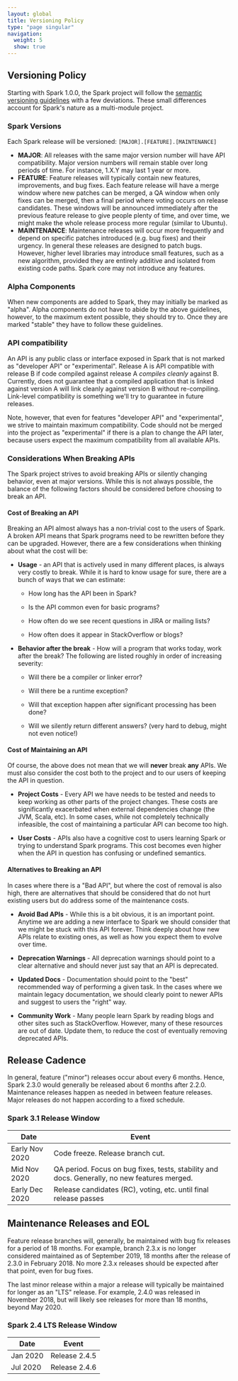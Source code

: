 ```yaml
---
layout: global
title: Versioning Policy
type: "page singular"
navigation:
  weight: 5
  show: true
---
```


<h2>Versioning Policy</h2>

Starting with Spark 1.0.0, the Spark project will follow the 
<a href="http://semver.org/">semantic versioning guidelines</a> with a few deviations. 
These small differences account for Spark's nature as a multi-module project.

<h3>Spark Versions</h3>

Each Spark release will be versioned: `[MAJOR].[FEATURE].[MAINTENANCE]`

- **MAJOR**: All releases with the same major version number will have API compatibility.
Major version numbers will remain stable over long periods of time. For instance, 1.X.Y may last 
1 year or more.
- **FEATURE**: Feature releases will typically contain new features, improvements, and bug fixes. 
Each feature release will have a merge window where new patches can be merged, a QA window when 
only fixes can be merged, then a final period where voting occurs on release candidates. These 
windows will be announced immediately after the previous feature release to give people plenty 
of time, and over time, we might make the whole release process more regular (similar to Ubuntu).
- **MAINTENANCE**: Maintenance releases will occur more frequently and depend on specific patches 
introduced (e.g. bug fixes) and their urgency. In general these releases are designed to patch bugs. 
However, higher level libraries may introduce small features, such as a new algorithm, provided 
they are entirely additive and isolated from existing code paths. Spark core may not introduce 
any features.

<h3>Alpha Components</h3>

When new components are added to Spark, they may initially be marked as "alpha". Alpha components 
do not have to abide by the above guidelines, however, to the maximum extent possible, they should 
try to. Once they are marked "stable" they have to follow these guidelines.

<h3>API compatibility</h3>

An API is any public class or interface exposed in Spark that is not marked as "developer API" or 
"experimental". Release A is API compatible with release B if code compiled against release A 
_compiles cleanly_ against B. Currently, does not guarantee that a compiled application that is 
linked against version A will link cleanly against version B without re-compiling. Link-level 
compatibility is something we'll try to guarantee in future releases. 

Note, however, that even for features "developer API" and "experimental", we strive to maintain 
maximum compatibility. Code should not be merged into the project as "experimental" if there is 
a plan to change the API later, because users expect the maximum compatibility from all 
available APIs.

<h3>Considerations When Breaking APIs</h3>

The Spark project strives to avoid breaking APIs or silently changing behavior, even at major versions. While this is not always possible, the balance of the following factors should be considered before choosing to break an API.

<h4>Cost of Breaking an API</h4>

Breaking an API almost always has a non-trivial cost to the users of Spark. A broken API means that Spark programs need to be rewritten before they can be upgraded. However, there are a few considerations when thinking about what the cost will be:

- **Usage** - an API that is actively used in many different places, is always very costly to break. While it is hard to know usage for sure, there are a bunch of ways that we can estimate: 
  - How long has the API been in Spark?

  - Is the API common even for basic programs?

  - How often do we see recent questions in JIRA or mailing lists?

  - How often does it appear in StackOverflow or blogs?

- **Behavior after the break** - How will a program that works today, work after the break? The following are listed roughly in order of increasing severity:

  - Will there be a compiler or linker error?

  - Will there be a runtime exception?

  - Will that exception happen after significant processing has been done?

  - Will we silently return different answers? (very hard to debug, might not even notice!)

<h4>Cost of Maintaining an API</h4>

Of course, the above does not mean that we will **never** break **any** APIs. We must also consider the cost both to the project and to our users of keeping the API in question.

- **Project Costs** - Every API we have needs to be tested and needs to keep working as other parts of the project changes. These costs are significantly exacerbated when external dependencies change (the JVM, Scala, etc). In some cases, while not completely technically infeasible, the cost of maintaining a particular API can become too high.

- **User Costs** - APIs also have a cognitive cost to users learning Spark or trying to understand Spark programs. This cost becomes even higher when the API in question has confusing or undefined semantics.

<h4>Alternatives to Breaking an API</h4>

In cases where there is a "Bad API", but where the cost of removal is also high, there are alternatives that should be considered that do not hurt existing users but do address some of the maintenance costs.

- **Avoid Bad APIs** - While this is a bit obvious, it is an important point. Anytime we are adding a new interface to Spark we should consider that we might be stuck with this API forever. Think deeply about how new APIs relate to existing ones, as well as how you expect them to evolve over time.

- **Deprecation Warnings** - All deprecation warnings should point to a clear alternative and should never just say that an API is deprecated.

- **Updated Docs** - Documentation should point to the "best" recommended way of performing a given task. In the cases where we maintain legacy documentation, we should clearly point to newer APIs and suggest to users the "right" way.

- **Community Work** - Many people learn Spark by reading blogs and other sites such as StackOverflow. However, many of these resources are out of date. Update them, to reduce the cost of eventually removing deprecated APIs.

<h2>Release Cadence</h2>

In general, feature ("minor") releases occur about every 6 months. Hence, Spark 2.3.0 would
generally be released about 6 months after 2.2.0. Maintenance releases happen as needed
in between feature releases. Major releases do not happen according to a fixed schedule.

<h3>Spark 3.1 Release Window</h3>

| Date  | Event |
| ----- | ----- |
| Early Nov 2020 | Code freeze. Release branch cut.|
| Mid Nov 2020 | QA period. Focus on bug fixes, tests, stability and docs. Generally, no new features merged.|
| Early Dec 2020 | Release candidates (RC), voting, etc. until final release passes|

<h2>Maintenance Releases and EOL</h2>

Feature release branches will, generally, be maintained with bug fix releases for a period of 18 months. 
For example, branch 2.3.x is no longer considered maintained as of September 2019, 18 months after the release
of 2.3.0 in February 2018. No more 2.3.x releases should be expected after that point, even for bug fixes.

The last minor release within a major a release will typically be maintained for longer as an "LTS" release.
For example, 2.4.0 was released in November 2018, but will likely see releases for more than 18 months,
beyond May 2020.

<h3>Spark 2.4 LTS Release Window</h3>

| Date     | Event         |
| -------- | ------------- |
| Jan 2020 | Release 2.4.5 |
| Jul 2020 | Release 2.4.6 |
